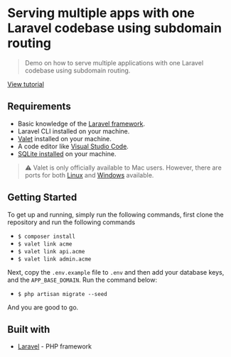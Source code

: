 # Serving multiple apps with one Laravel codebase using subdomain routing
> Demo on how to serve multiple applications with one Laravel codebase using subdomain routing.

[View tutorial](http://blog.pusher.com/laravel-subdomain-routing/)

## Requirements
- Basic knowledge of the [Laravel framework](https://laravel.com).
- Laravel CLI installed on your machine.
- [Valet](https://laravel.com/docs/5.6/valet#installation) installed on your machine.
- A code editor like [Visual Studio Code](https://code.visualstudio.com).
- [SQLite installed](http://www.sqlitetutorial.net/download-install-sqlite/) on your machine.

> ⚠️  Valet is only officially available to Mac users. However, there are ports for both [Linux](https://github.com/cpriego/valet-linux) and [Windows](https://github.com/cretueusebiu/valet-windows) available.

## Getting Started
To get up and running, simply run the following commands, first clone the repository and run the following commands
- `$ composer install`
- `$ valet link acme`
- `$ valet link api.acme`
- `$ valet link admin.acme`

Next, copy the `.env.example` file to `.env` and then add your database keys, and the `APP_BASE_DOMAIN`. Run the command below:
- `$ php artisan migrate --seed`

And you are good to go.

## Built with
* [Laravel](https://laravel.com) - PHP framework
